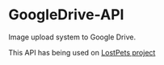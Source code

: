 # GoogleDrive-API
Image upload system to Google Drive.

This API has being used on [LostPets project](https://github.com/mottafoka/lostpets)
